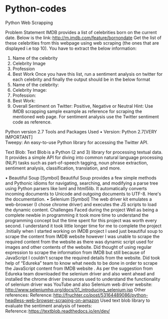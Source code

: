 # Python-codes
Python Web Scrapping


Problem Statement 
IMDB provides a list of celebrities born on the current date. Below is the link: http://m.imdb.com/feature/bornondate 
Get the list of these celebrities from this webpage using web scraping (the ones that are displayed i.e top 10). You have to extract the below information: 
1.	Name of the celebrity 
2.	Celebrity Image 
3.	Profession 
4.	Best Work 
Once you have this list, run a sentiment analysis on twitter for each celebrity and finally the output should be in the below format 
1.	Name of the celebrity: 
2.	Celebrity Image: 
3.	Profession: 
4.	Best Work: 
5.	Overall Sentiment on Twitter: Positive, Negative or Neutral 
Hint: Use IMDB scrapping sample example as reference for scraping the mentioned web page. For sentiment analysis use the Twitter sentiment code as reference. 
 
Python version 2.7 
Tools and Packages Used 
• Version: Python 2.7[VERY IMPORTANT]  
 Tweepy: An easy-to-use Python library for accessing the Twitter API. 
 
Text Blob: 
Text Blob is a Python (2 and 3) library for processing textual data. It provides a simple API for diving into common natural language processing (NLP) tasks such as part-of-speech tagging, noun phrase extraction, sentiment analysis, classification, translation, and more. 
 
• Beautiful Soup [Symbol] Beautiful Soup provides a few simple methods and Pythonic idioms for navigating, searching, and modifying a parse tree using Python parsers like lxml and html5lib. It automatically converts incoming documents to Unicode and outgoing documents to UTF-8. Here's the documentation. 
• Selenium [Symbol] The web driver kit emulates a web-browser (I chose chrome driver) and executes the JS scripts to load the dynamic content. 
Challenges Faced during the project 
Well as being a complete newbie in programming it took more time to understand the programming concept but the time spent for this project was worth every second. 
I understand it took little  longer time for me to complete the project .Initially when I started working on IMDB project I used just beautiful soup to scrape the content from IMDB website however I was unable to scrape the required content from the website as there was dynamic script used for images and other contents of the website. 
Did thought of using regular expression to scrape the information from IMDB  but still because of JavaScript I couldn’t scrape the required details from the website. 
Did took help of “Edureka” team to know what needs to be done in order to scrape the JavaScript content from IMDB website . As per the suggestion from Edureka team  downloaded the selenium driver and also went ahead and  installed the chrome driver (resources used to understand the functionality of selenium driver was YouTube and also Selenium web driver website: http://www.seleniumhq.org/docs/01_introducing_selenium.jsp 
Other references: 
Reference: http://fruchter.co/post/53164489086/python-headless-web-browser-scraping-on-amazon 
Used text blob library to evaluate the sentiment analysis of tweets: 
Reference: https://textblob.readthedocs.io/en/dev/ 
 
 
 
 
 
 

